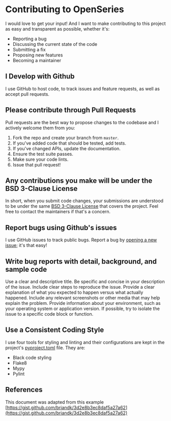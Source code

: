 # Contributing to OpenSeries
I would love to get your input! And I want to make contributing to this project as easy and transparent as possible, whether it's:

- Reporting a bug
- Discussing the current state of the code
- Submitting a fix
- Proposing new features
- Becoming a maintainer

## I Develop with Github
I use GitHub to host code, to track issues and feature requests, as well as accept pull requests.

## Please contribute through Pull Requests
Pull requests are the best way to propose changes to the codebase and I actively welcome them from you:

1. Fork the repo and create your branch from `master`.
2. If you've added code that should be tested, add tests.
3. If you've changed APIs, update the documentation.
4. Ensure the test suite passes.
5. Make sure your code lints.
6. Issue that pull request!

## Any contributions you make will be under the BSD 3-Clause License
In short, when you submit code changes, your submissions are understood to be under the same [BSD 3-Clause License](https://opensource.org/license/bsd-3-clause/) that covers the project. Feel free to contact the maintainers if that's a concern.

## Report bugs using Github's issues
I use GitHub issues to track public bugs. Report a bug by [opening a new issue](https://github.com/CaptorAB/OpenSeries/issues/new/choose); it's that easy!

## Write bug reports with detail, background, and sample code
Use a clear and descriptive title.
Be specific and concise in your description of the issue.
Include clear steps to reproduce the issue.
Provide a clear explanation of what you expected to happen versus what actually happened.
Include any relevant screenshots or other media that may help explain the problem.
Provide information about your environment, such as your operating system or application version.
If possible, try to isolate the issue to a specific code block or function.

## Use a Consistent Coding Style
I use four tools for styling and linting and their configurations are kept in the project's [pyproject.toml](https://github.com/CaptorAB/OpenSeries/blob/master/pyproject.toml) file. They are:

* Black code styling
* Flake8
* Mypy
* Pylint

## References
This document was adapted from this example [https://gist.github.com/briandk/3d2e8b3ec8daf5a27a62](https://gist.github.com/briandk/3d2e8b3ec8daf5a27a62)
